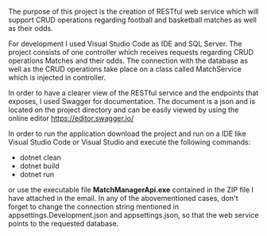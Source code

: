 The purpose of this project is the creation of RESTful web service which will support CRUD operations regarding football and basketball matches as well as their odds. 

For development I used Visual Studio Code as IDE and SQL Server.
The project consists of one controller which receives requests regarding CRUD operations Matches and their odds. The connection with the database as well as the CRUD operations 
take place on a class called MatchService which is injected in controller. 

In order to have a clearer view of the RESTful service and the endpoints that exposes, I used Swagger for documentation. 
The document is a json and is located on the project directory and can be easily viewed by using the online editor https://editor.swagger.io/

In order to run the application download the project and run on a IDE like Visual Studio Code or Visual Studio and execute the following commands: 
- dotnet clean
- dotnet build
- dotnet run

or use the executable file **MatchManagerApi.exe** contained in the ZIP file I have attached in the email. 
In any of the abovementioned cases, don't forget to change the connection string mentioned in appsettings.Development.json and appsettings.json, so that the web service points to the requested database. 
